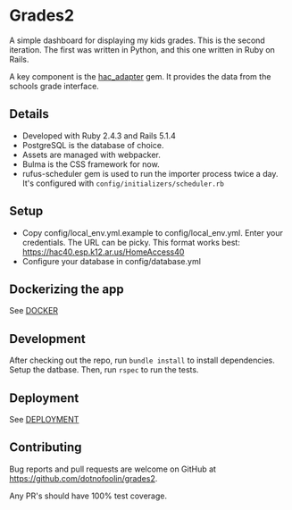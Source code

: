 # Grades2

A simple dashboard for displaying my kids grades. This is the second iteration. The first was written in Python, and this one written in Ruby on Rails.

A key component is the [hac_adapter](https://github.com/dotnofoolin/hac_adapter) gem. It provides the data from the schools grade interface.

## Details

* Developed with Ruby 2.4.3 and Rails 5.1.4
* PostgreSQL is the database of choice.
* Assets are managed with webpacker.
* Bulma is the CSS framework for now.
* rufus-scheduler gem is used to run the importer process twice a day. It's configured with `config/initializers/scheduler.rb`

## Setup

* Copy config/local_env.yml.example to config/local_env.yml. Enter your credentials. The URL can be picky. This format works best: https://hac40.esp.k12.ar.us/HomeAccess40
* Configure your database in config/database.yml

## Dockerizing the app

See [DOCKER](DOCKER.md)

## Development

After checking out the repo, run `bundle install` to install dependencies. Setup the datbase. Then, run `rspec` to run the tests.

## Deployment

See [DEPLOYMENT](DEPLOYMENT.md)

## Contributing

Bug reports and pull requests are welcome on GitHub at https://github.com/dotnofoolin/grades2.

Any PR's should have 100% test coverage.
